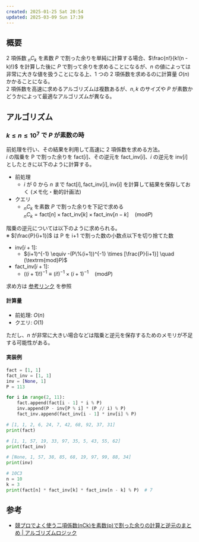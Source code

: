 ```yaml
---
created: 2025-01-25 Sat 20:54
updated: 2025-03-09 Sun 17:39
---
```

## 概要

2 項係数 ${}_nC_{k}$ を素数 $P$ で割った余りを単純に計算する場合、$\frac{n!}{k!(n - k)!}$ を計算した後に $P$ で割って余りを求めることになるが、$n$ の値によっては非常に大きな値を扱うことになる上、1 つの 2 項係数を求めるのに計算量 $O(n)$ かかることになる。  
2 項係数を高速に求めるアルゴリズムは複数あるが、$n, k$ のサイズや $P$ が素数かどうかによって最適なアルゴリズムが異なる。

## アルゴリズム

### $k \leq n \leq 10^7$ で $P$ が素数の時

前処理を行い、その結果を利用して高速に 2 項係数を求める方法。  
$i$ の階乗を P で割った余りを $\textrm{fact}[i]$、その逆元を $\textrm{fact\_inv}[i]$、$i$ の逆元を $\textrm{inv}[i]$ としたときに以下のように計算する。

- 前処理
	- $i$ が 0 から $n$ まで $\textrm{fact}[i], \textrm{fact\_inv}[i], \textrm{inv}[i]$ を計算して結果を保存しておく (メモ化・動的計画法)
- クエリ
	- ${}_nC_k$ を素数 $P$ で割った余りを下記で求める  
	  ${}_nC_k=\textrm{fact}[n]\times\textrm{fact\_inv}[k]\times\textrm{fact\_inv}[n - k] \quad(\textrm{mod} P)$

階乗の逆元については以下のように求められる。  
※ $[\frac{P}{i+1}]$ は P を i+1 で割った数の小数点以下を切り捨てた数

- $\textrm{inv}[i+1]$:
	- $(i+1)^{-1} \equiv -(P\%(i+1))^{-1} \times [\frac{P}{i+1}] \quad (\textrm{mod}P)$
- $\textrm{fact\_inv}[i+1]$:
	- $((i+1)!)^{-1} \equiv (i!)^{-1} \times (i + 1)^{-1} \quad (\textrm{mod}P)$

求め方は [参考リンク](https://algo-logic.info/combination/#) を参照

#### 計算量

- 前処理: $O(n)$
- クエリ: $O(1)$

ただし、$n$ が非常に大きい場合などは階乗と逆元を保存するためのメモリが不足する可能性がある。

#### 実装例

```Python
fact = [1, 1]
fact_inv = [1, 1]
inv = [None, 1]
P = 113

for i in range(2, 11):
    fact.append(fact[i - 1] * i % P)
    inv.append(P - inv[P % i] * (P // i) % P)
    fact_inv.append(fact_inv[i - 1] * inv[i] % P)

# [1, 1, 2, 6, 24, 7, 42, 68, 92, 37, 31]
print(fact)

# [1, 1, 57, 19, 33, 97, 35, 5, 43, 55, 62]
print(fact_inv)

# [None, 1, 57, 38, 85, 68, 19, 97, 99, 88, 34]
print(inv)

# 10C3
n = 10
k = 3
print(fact[n] * fact_inv[k] * fact_inv[n - k] % P)  # 7
```

## 参考

- [競プロでよく使う二項係数(nCk)を素数(p)で割った余りの計算と逆元のまとめ | アルゴリズムロジック](https://algo-logic.info/combination/#)
